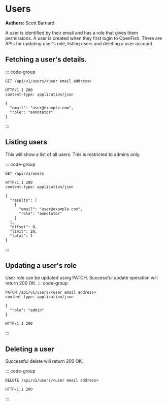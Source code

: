 # Users
**Authors:** Scott Barnard

A user is identified by their email and has a role that gives them permissions. A user is created
when they first login to OpenFish. There are APIs for updating user's role, listing users and
deleting a user account.


## Fetching a user's details.
::: code-group
```http [Request]
GET /api/v1/users/<user email address>
```

```http [Response]
HTTP/1.1 200
content-type: application/json

{
  "email": "user@example.com",
  "role": "annotator"
}
```
:::

## Listing users
This will show a list of all users. This is restricted to admins only.

::: code-group
```http [Request]
GET /api/v1/users
```

```http [Response]
HTTP/1.1 200
content-type: application/json

{
  "results": [
    {
      "email": "user@example.com",
      "role": "annotator"
    }
  ],
  "offset": 0,
  "limit": 20,
  "total": 1
}
```
:::


## Updating a user's role
User role can be updated using PATCH. Successful update operation will return 200 OK.
::: code-group
```http [Request]
PATCH /api/v1/users/<user email address>
content-type: application/json

{
  "role": "admin"
}
```

```http [Response]
HTTP/1.1 200
```
:::


## Deleting a user
Successful delete will return 200 OK.


::: code-group
```http [Request]
DELETE /api/v1/users/<user email address>
```

```http [Response]
HTTP/1.1 200
```
:::
